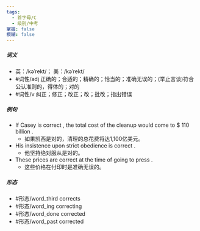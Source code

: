 ```yaml
---
tags:
  - 首字母/C
  - 级别/中考
掌握: false
模糊: false
---
```

##### 词义
- 英：/kəˈrekt/； 美：/kəˈrekt/
- #词性/adj  正确的；合适的；精确的；恰当的；准确无误的；(举止言谈)符合公认准则的，得体的；对的
- #词性/v  纠正；修正；改正；改；批改；指出错误
##### 例句
- If Casey is correct , the total cost of the cleanup would come to $ 110 billion .
	- 如果凯西是对的，清理的总花费将达1,100亿美元。
- His insistence upon strict obedience is correct .
	- 他坚持绝对服从是对的。
- These prices are correct at the time of going to press .
	- 这些价格在付印时是准确无误的。
##### 形态
- #形态/word_third corrects
- #形态/word_ing correcting
- #形态/word_done corrected
- #形态/word_past corrected
